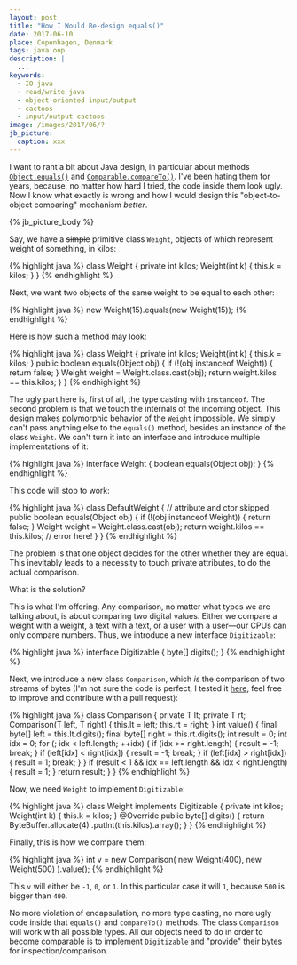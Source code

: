 ```yaml
---
layout: post
title: "How I Would Re-design equals()"
date: 2017-06-10
place: Copenhagen, Denmark
tags: java oop
description: |
  ...
keywords:
  - IO java
  - read/write java
  - object-oriented input/output
  - cactoos
  - input/output cactoos
image: /images/2017/06/?
jb_picture:
  caption: xxx
---
```


I want to rant a bit about Java design, in particular about methods
[`Object.equals()`](https://docs.oracle.com/javase/7/docs/api/java/lang/Object.html#equals%28java.lang.Object%29)
and
[`Comparable.compareTo()`](https://docs.oracle.com/javase/7/docs/api/java/lang/Comparable.html#compareTo%28T%29).
I've been hating them for years, because, no matter how hard
I tried, the code inside them look ugly. Now I know what exactly
is wrong and how I would design this "object-to-object comparing" mechanism
_better_.

<!--more-->

{% jb_picture_body %}

Say, we have a <del>simple</del> primitive class `Weight`, objects of which
represent weight of something, in kilos:

{% highlight java %}
class Weight {
  private int kilos;
  Weight(int k) {
    this.k = kilos;
  }
}
{% endhighlight %}

Next, we want two objects of the same weight to be equal to each other:

{% highlight java %}
new Weight(15).equals(new Weight(15));
{% endhighlight %}

Here is how such a method may look:

{% highlight java %}
class Weight {
  private int kilos;
  Weight(int k) {
    this.k = kilos;
  }
  public boolean equals(Object obj) {
    if (!(obj instanceof Weight)) {
      return false;
    }
    Weight weight = Weight.class.cast(obj);
    return weight.kilos == this.kilos;
  }
}
{% endhighlight %}

The ugly part here is, first of all, the type casting with `instanceof`. The second problem
is that we touch the internals of the incoming object. This design makes
polymorphic behavior of the `Weight` impossible. We simply can't pass
anything else to the `equals()` method, besides an instance of the
class `Weight`. We can't turn it into an interface and introduce
multiple implementations of it:

{% highlight java %}
interface Weight {
  boolean equals(Object obj);
}
{% endhighlight %}

This code will stop to work:

{% highlight java %}
class DefaultWeight {
  // attribute and ctor skipped
  public boolean equals(Object obj) {
    if (!(obj instanceof Weight)) {
      return false;
    }
    Weight weight = Weight.class.cast(obj);
    return weight.kilos == this.kilos; // error here!
  }
}
{% endhighlight %}

The problem is that one object decides for the other whether they are
equal. This inevitably leads to a necessity to touch private attributes,
to do the actual comparison.

What is the solution?

This is what I'm offering. Any comparison, no matter what types we
are talking about, is about comparing two digital values. Either we
compare a weight with a weight, a text with a text, or a user with a user&mdash;our
CPUs can only compare numbers. Thus, we introduce a new interface
`Digitizable`:

{% highlight java %}
interface Digitizable {
  byte[] digits();
}
{% endhighlight %}

Next, we introduce a new class `Comparison`, which _is_ the comparison of
two streams of bytes (I'm not sure the code is perfect, I tested it
[here](https://github.com/yegor256/blog/tree/master/_samples/2017/07/equals),
feel free to improve and contribute with a pull request):

{% highlight java %}
class Comparison<T extends Digitizable> {
  private T lt;
  private T rt;
  Comparison(T left, T right) {
    this.lt = left;
    this.rt = right;
  }
  int value() {
    final byte[] left = this.lt.digits();
    final byte[] right = this.rt.digits();
    int result = 0;
    int idx = 0;
    for (; idx < left.length; ++idx) {
      if (idx >= right.length) {
        result = -1;
        break;
      }
      if (left[idx] < right[idx]) {
        result = -1;
        break;
      }
      if (left[idx] > right[idx]) {
        result = 1;
        break;
      }
    }
    if (result < 1 && idx == left.length
      && idx < right.length) {
      result = 1;
    }
    return result;
  }
}
{% endhighlight %}

Now, we need `Weight` to implement `Digitizable`:

{% highlight java %}
class Weight implements Digitizable {
  private int kilos;
  Weight(int k) {
    this.k = kilos;
  }
  @Override
  public byte[] digits() {
    return ByteBuffer.allocate(4)
      .putInt(this.kilos).array();
  }
}
{% endhighlight %}

Finally, this is how we compare them:

{% highlight java %}
int v = new Comparison<Weight>(
  new Weight(400), new Weight(500)
).value();
{% endhighlight %}

This `v` will either be `-1`, `0`, or `1`. In this particular case it will `1`,
because `500` is bigger than `400`.

No more violation of encapsulation, no more type casting, no more
ugly code inside that `equals()` and `compareTo()` methods.
The class `Comparison` will work with all possible types. All our objects
need to do in order to become comparable is to implement `Digitizable` and
"provide" their bytes for inspection/comparison.

